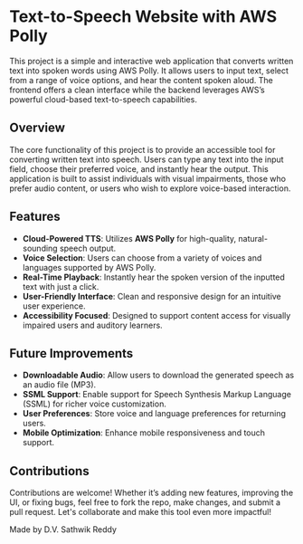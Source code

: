 # Text-to-Speech Website with AWS Polly
This project is a simple and interactive web application that converts written text into spoken words using AWS Polly. It allows users to input text, select from a range of voice options, and hear the content spoken aloud. The frontend offers a clean interface while the backend leverages AWS’s powerful cloud-based text-to-speech capabilities.
## Overview
The core functionality of this project is to provide an accessible tool for converting written text into speech. Users can type any text into the input field, choose their preferred voice, and instantly hear the output. This application is built to assist individuals with visual impairments, those who prefer audio content, or users who wish to explore voice-based interaction.
## Features
- **Cloud-Powered TTS**: Utilizes **AWS Polly** for high-quality, natural-sounding speech output.
- **Voice Selection**: Users can choose from a variety of voices and languages supported by AWS Polly.
- **Real-Time Playback**: Instantly hear the spoken version of the inputted text with just a click.
- **User-Friendly Interface**: Clean and responsive design for an intuitive user experience.
- **Accessibility Focused**: Designed to support content access for visually impaired users and auditory learners.

## Future Improvements
- **Downloadable Audio**: Allow users to download the generated speech as an audio file (MP3).
- **SSML Support**: Enable support for Speech Synthesis Markup Language (SSML) for richer voice customization.
- **User Preferences**: Store voice and language preferences for returning users.
- **Mobile Optimization**: Enhance mobile responsiveness and touch support.
## Contributions
Contributions are welcome! Whether it’s adding new features, improving the UI, or fixing bugs, feel free to fork the repo, make changes, and submit a pull request. Let's collaborate and make this tool even more impactful!

Made by D.V. Sathwik Reddy